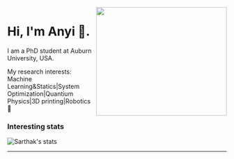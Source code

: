 <img align="right" width="300" height="250" src="https://images.unsplash.com/photo-1609347346277-f3abdf2f7106?ixid=MXwxMjA3fDB8MHxlZGl0b3JpYWwtZmVlZHw1fHx8ZW58MHx8fA%3D%3D&ixlib=rb-1.2.1&auto=format&fit=crop&w=500&q=60">


# Hi, I'm Anyi 👋.

I am a PhD student at Auburn University, USA.

My research interests: Machine Learning&Statics|System Optimization|Quantium Physics|3D printing|Robotics 🤖

### Interesting stats

![Sarthak's stats](https://github-readme-stats.vercel.app/api?username=Openviewer&show_icons=true)

---
